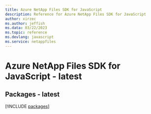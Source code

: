 ```yaml
---
title: Azure NetApp Files SDK for JavaScript
description: Reference for Azure NetApp Files SDK for JavaScript
author: xirzec
ms.author: jeffish
ms.data: 03/22/2023
ms.topic: reference
ms.devlang: javascript
ms.service: netappfiles
---
```

# Azure NetApp Files SDK for JavaScript - latest
## Packages - latest
[!INCLUDE [packages](netapp-files-index.md)]